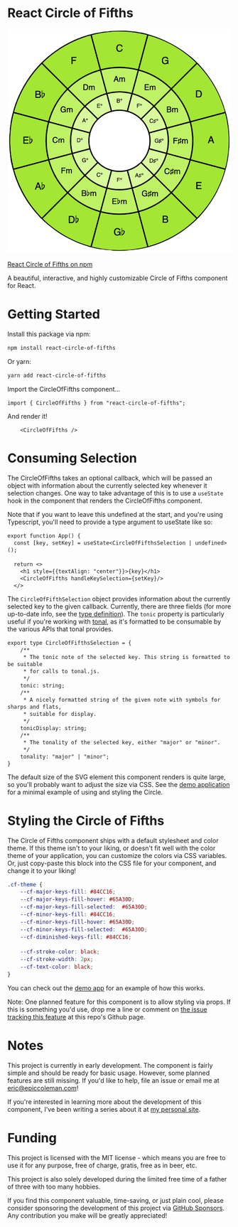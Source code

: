 # React Circle of Fifths

<img src="./cf.png">

[React Circle of Fifths on npm](https://www.npmjs.com/package/react-circle-of-fifths)

A beautiful, interactive, and highly customizable Circle of Fifths component for React.

# Getting Started

Install this package via npm:
``` bash
npm install react-circle-of-fifths
```

Or yarn:
``` bash
yarn add react-circle-of-fifths
```

Import the CircleOfFifths component...
``` tsx
import { CircleOfFifths } from "react-circle-of-fifths";
```

And render it!
``` tsx
    <CircleOfFifths />
```

# Consuming Selection
The CircleOfFifths takes an optional callback, which will be passed an object with information about the currently selected key whenever it selection changes. One way to take advantage of
this is to use a `useState` hook in the component that renders the CircleOfFifths component.

Note that if you want to leave this undefined at the start, and you're using Typescript, you'll need to provide a type argument to useState like so:

``` tsx
export function App() {
  const [key, setKey] = useState<CircleOfFifthsSelection | undefined>();

  return <>
    <h1 style={{textAlign: "center"}}>{key}</h1>
    <CircleOfFifths handleKeySelection={setKey}/>
  </>
```

The `CircleOfFifthSelection` object provides information about the currently selected key to the given callback. Currently, there are three fields (for more up-to-date info, see the [type definition](https://github.com/epiccoleman/react-circle-of-fifths/blob/main/src/CircleOfFifths.tsx#L14)). The `tonic` property is particularly useful if you're working with [tonal](https://github.com/tonaljs/tonal), as it's formatted to be consumable by the various APIs that tonal provides.
```
export type CircleOfFifthsSelection = {
    /**
     * The tonic note of the selected key. This string is formatted to be suitable
     * for calls to tonal.js.
     */
    tonic: string;
    /**
     * A nicely formatted string of the given note with symbols for sharps and flats,
     * suitable for display.
     */
    tonicDisplay: string;
    /**
     * The tonality of the selected key, either "major" or "minor".
     */
    tonality: "major" | "minor";
}
```

The default size of the SVG element this component renders is quite large, so you'll probably want to adjust the size via CSS. See the [demo application](https://github.com/epiccoleman/react-circle-of-fifths/tree/main/src/demo-app/) for a minimal example of using and styling the Circle.


# Styling the Circle of Fifths
The Circle of Fifths component ships with a default stylesheet and color theme. If this theme isn't to your liking, or doesn't fit well with the color theme of your application, you can customize the colors via CSS variables. Or, just copy-paste this block into the CSS file for your component, and change it to your liking!
``` css
.cf-theme {
    --cf-major-keys-fill: #84CC16;
    --cf-major-keys-fill-hover: #65A30D;
    --cf-major-keys-fill-selected:  #65A30D;
    --cf-minor-keys-fill: #84CC16;
    --cf-minor-keys-fill-hover: #65A30D;
    --cf-minor-keys-fill-selected:  #65A30D;
    --cf-diminished-keys-fill: #84CC16;

    --cf-stroke-color: black;
    --cf-stroke-width: 2px;
    --cf-text-color: black;
}
```

You can check out the [demo app](https://github.com/epiccoleman/react-circle-of-fifths/tree/main/src/demo-app/) for an example of how this works.

Note: One planned feature for this component is to allow styling via props. If this is something you'd use, drop me a line or comment on [the issue tracking this feature](https://github.com/epiccoleman/react-circle-of-fifths/issues/1) at this repo's Github page.

# Notes

This project is currently in early development. The component is fairly simple and should be ready for basic usage. However, some planned features are still missing. If you'd like to help, file an issue or email me at eric@epiccoleman.com!

If you're interested in learning more about the development of this component, I've been writing a series about it at [my personal site](https://epiccoleman.com/posts/2023-04-04-project-theory-dashboard.html).

# Funding

This project is licensed with the MIT license - which means you are free to use it for any purpose, free of charge, gratis, free as in beer, etc.

This project is also solely developed during the limited free time of a father of three with too many hobbies.

If you find this component valuable, time-saving, or just plain cool, please consider sponsoring the development of this project via [GitHub Sponsors](https://github.com/sponsors/epiccoleman). Any contribution you make will be greatly appreciated!
